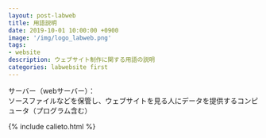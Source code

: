 ```yaml
---
layout: post-labweb
title: 用語説明
date: 2019-10-01 10:00:00 +0900
image: '/img/logo_labweb.png'
tags:
- website
description: ウェブサイト制作に関する用語の説明
categories: labwebsite first
---
```


サーバー（webサーバー）：  
ソースファイルなどを保管し、ウェブサイトを見る人にデータを提供するコンピュータ（プログラム含む）

{% include calieto.html %}
